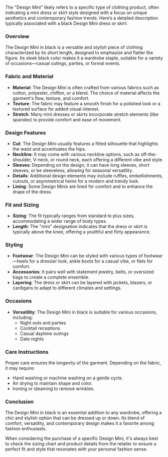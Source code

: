 The "Design Mini" likely refers to a specific type of clothing product, often indicating a mini dress or skirt style designed with a focus on unique aesthetics and contemporary fashion trends. Here’s a detailed description typically associated with a black Design Mini dress or skirt:

### Overview
The Design Mini in black is a versatile and stylish piece of clothing characterized by its short length, designed to emphasize and flatter the figure. Its sleek black color makes it a wardrobe staple, suitable for a variety of occasions—casual outings, parties, or formal events.

### Fabric and Material
- **Material**: The Design Mini is often crafted from various fabrics such as cotton, polyester, chiffon, or a blend. The choice of material affects the garment's flow, texture, and comfort.
- **Texture**: The fabric may feature a smooth finish for a polished look or a textured surface for added visual interest.
- **Stretch**: Many mini dresses or skirts incorporate stretch elements (like spandex) to provide comfort and ease of movement.

### Design Features
- **Cut**: The Design Mini usually features a fitted silhouette that highlights the waist and accentuates the hips. 
- **Neckline**: It may come with various neckline options, such as off-the-shoulder, V-neck, or round neck, each offering a different vibe and style.
- **Sleeves**: Depending on the design, it can have long sleeves, short sleeves, or be sleeveless, allowing for seasonal versatility.
- **Details**: Additional design elements may include ruffles, embellishments, cutouts, or asymmetrical hems for a modern and trendy look.
- **Lining**: Some Design Minis are lined for comfort and to enhance the drape of the dress.

### Fit and Sizing
- **Sizing**: The fit typically ranges from standard to plus sizes, accommodating a wider range of body types.
- **Length**: The "mini" designation indicates that the dress or skirt is typically above the knee, offering a youthful and flirty appearance.

### Styling
- **Footwear**: The Design Mini can be styled with various types of footwear—heels for a dressier look, ankle boots for a casual vibe, or flats for comfort.
- **Accessories**: It pairs well with statement jewelry, belts, or oversized bags to create a complete ensemble.
- **Layering**: The dress or skirt can be layered with jackets, blazers, or cardigans to adapt to different climates and settings.

### Occasions
- **Versatility**: The Design Mini in black is suitable for various occasions, including:
  - Night outs and parties
  - Cocktail receptions
  - Casual daytime outings
  - Date nights

### Care Instructions
Proper care ensures the longevity of the garment. Depending on the fabric, it may require:
- Hand washing or machine washing on a gentle cycle.
- Air drying to maintain shape and color.
- Ironing or steaming to remove wrinkles.

### Conclusion
The Design Mini in black is an essential addition to any wardrobe, offering a chic and stylish option that can be dressed up or down. Its blend of comfort, versatility, and contemporary design makes it a favorite among fashion enthusiasts.

When considering the purchase of a specific Design Mini, it's always best to check the sizing chart and product details from the retailer to ensure a perfect fit and style that resonates with your personal fashion sense.